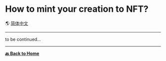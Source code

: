 # How to mint your creation to NFT?

🌎 [简体中文](./_zhcn.md)

---

to be continued...

---

[**🔙 Back to Home**](../../_enus.md)
